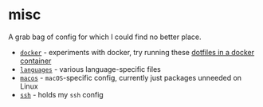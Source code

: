 # misc

A grab bag of config for which I could find no better place.

- [`docker`](./docker) - experiments with docker, try running these [dotfiles in a docker container](./docker/dotfiles)
- [`languages`](./languages) - various language-specific files
- [`macos`](./macos) - `macOS`-specific config, currently just packages unneeded on Linux
- [`ssh`](./ssh) - holds my `ssh` config

